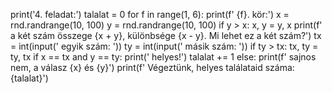 print('4. feladat:')
talalat = 0
for f in range(1, 6):
  print(f'   {f}. kör:')
  x = rnd.randrange(10, 100)
  y = rnd.randrange(10, 100)
  if y > x: x, y = y, x
  print(f'     a két szám összege {x + y}, különbsége {x - y}. Mi lehet ez a két szám?')
  tx = int(input('       egyik szám: '))
  ty = int(input('       másik szám: '))
  if ty > tx: tx, ty = ty, tx
  if x == tx and y == ty:
    print('     helyes!')
    talalat += 1
  else:
    print(f'     sajnos nem, a válasz {x} és {y}')
print(f'   Végeztünk, helyes találataid száma: {talalat}')
